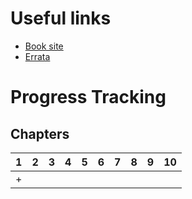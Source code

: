# Useful links

* [Book site](http://landoflisp.com)
* [Errata](http://landoflisp.com/errata.html)

# Progress Tracking

## Chapters

 1 | 2 | 3 | 4 | 5 | 6 | 7 | 8 | 9 | 10 |
-|-|-|-|-|-|-|-|-|-|
\+ |
